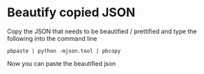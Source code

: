 # Beautify copied JSON
Copy the JSON that needs to be beautified / prettified and type the following into the command line
```
pbpaste | python -mjson.tool | pbcopy
```

Now you can paste the beautified json

